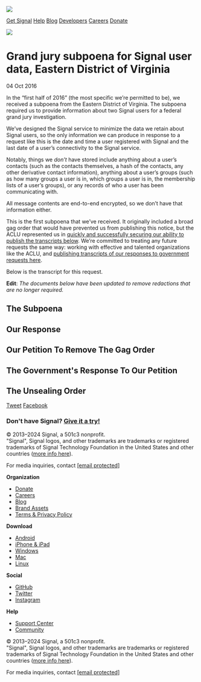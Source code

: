 [![](/assets/images/header/logo.png)](https://signal.org/#signal)

[Get Signal](https://signal.org/download/) [Help](https://support.signal.org/) [Blog](https://signal.org/blog/) [Developers](https://signal.org/docs/) [Careers](https://signal.org/workworkwork/) [Donate](https://signal.org/donate/)[](https://twitter.com/signalapp)[](https://instagram.com/signal_app/)

![](/assets/images/bigbrother/surveillance.svg)

Grand jury subpoena for Signal user data, Eastern District of Virginia
======================================================================

04 Oct 2016

In the “first half of 2016” (the most specific we’re permitted to be), we received a subpoena from the Eastern District of Virginia. The subpoena required us to provide information about two Signal users for a federal grand jury investigation.

We’ve designed the Signal service to minimize the data we retain about Signal users, so the only information we can produce in response to a request like this is the date and time a user registered with Signal and the last date of a user’s connectivity to the Signal service.

Notably, things we _don’t_ have stored include anything about a user’s contacts (such as the contacts themselves, a hash of the contacts, any other derivative contact information), anything about a user’s groups (such as how many groups a user is in, which groups a user is in, the membership lists of a user’s groups), or any records of who a user has been communicating with.

All message contents are end-to-end encrypted, so we don’t have that information either.

This is the first subpoena that we’ve received. It originally included a broad gag order that would have prevented us from publishing this notice, but the ACLU represented us in [quickly and successfully securing our ability to publish the transcripts below](https://www.aclu.org/blog/free-future/new-documents-reveal-government-effort-impose-secrecy-encryption-company). We’re committed to treating any future requests the same way: working with effective and talented organizations like the ACLU, and [publishing transcripts of our responses to government requests here](https://signal.org/bigbrother/).

Below is the transcript for this request.

**Edit**: _The documents below have been updated to remove redactions that are no longer required._

The Subpoena
------------

Our Response
------------

Our Petition To Remove The Gag Order
------------------------------------

The Government's Response To Our Petition
-----------------------------------------

The Unsealing Order
-------------------

[Tweet](https://twitter.com/intent/tweet?text=Grand+jury+subpoena+for+Signal+user+data%2C+Eastern+District+of+Virginia&url=https://signal.org/bigbrother/eastern-virginia-grand-jury/&via=signalapp&related=signalapp "Share on Twitter") [Facebook](https://facebook.com/sharer.php?u=https://signal.org/bigbrother/eastern-virginia-grand-jury/ "Share on Facebook")

### Don't have Signal? [Give it a try!](https://signal.org/download/)

© 2013–2024 Signal, a 501c3 nonprofit.  
"Signal", Signal logos, and other trademarks are trademarks or registered trademarks of Signal Technology Foundation in the United States and other countries ([more info here](https://signal.org/brand/)).  
  
For media inquiries, contact [\[email protected\]](https://signal.org/cdn-cgi/l/email-protection)

**Organization**

* [Donate](https://signal.org/donate/)
* [Careers](https://signal.org/workworkwork/)
* [Blog](https://signal.org/blog/)
* [Brand Assets](https://signal.org/brand/)
* [Terms & Privacy Policy](https://signal.org/legal/)

**Download**

* [Android](https://signal.org/download/android/)
* [iPhone & iPad](https://signal.org/download/ios/)
* [Windows](https://signal.org/download/windows/)
* [Mac](https://signal.org/download/macos/)
* [Linux](https://signal.org/download/linux/)

**Social**

* [GitHub](https://github.com/signalapp)
* [Twitter](https://twitter.com/signalapp)
* [Instagram](https://www.instagram.com/signal_app/)

**Help**

* [Support Center](https://support.signal.org/)
* [Community](https://community.signalusers.org/)

© 2013–2024 Signal, a 501c3 nonprofit.  
"Signal", Signal logos, and other trademarks are trademarks or registered trademarks of Signal Technology Foundation in the United States and other countries ([more info here](https://signal.org/brand/)).  
  
For media inquiries, contact [\[email protected\]](https://signal.org/cdn-cgi/l/email-protection)